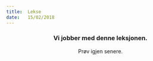 ```yaml
---
title:  Lekse
date:   15/02/2018
---
```


### <center>Vi jobber med denne leksjonen.</center>
<center>Prøv igjen senere.</center>